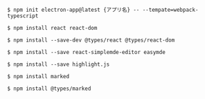 ```
$ npm init electron-app@latest {アプリ名} -- --tempate=webpack-typescript
```

```
$ npm install react react-dom
```

```
$ npm install --save-dev @types/react @types/react-dom
```

```
$ npm install --save react-simplemde-editor easymde
```

```
$ npm install --save highlight.js
```

```
$ npm install marked
```
```
$ npm install @types/marked
```
